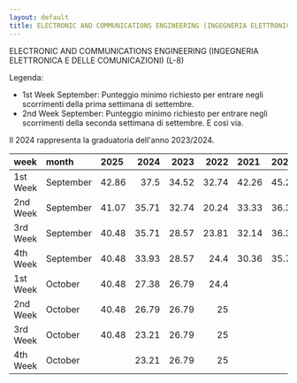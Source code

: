 ```yaml
---
layout: default
title: ELECTRONIC AND COMMUNICATIONS ENGINEERING (INGEGNERIA ELETTRONICA E DELLE COMUNICAZIONI) (L-8)
---
```


ELECTRONIC AND COMMUNICATIONS ENGINEERING (INGEGNERIA ELETTRONICA E DELLE COMUNICAZIONI) (L-8)

Legenda:
 - 1st Week September: Punteggio minimo richiesto per entrare negli scorrimenti della prima settimana di settembre.
 - 2nd Week September: Punteggio minimo richiesto per entrare negli scorrimenti della seconda settimana di settembre.
E così via.

Il 2024 rappresenta la graduatoria dell'anno 2023/2024.

| week     | month     | 2025   |   2024 |   2023 |   2022 | 2021   | 2020   | 2019   | 2018   |
|:---------|:----------|:-------|-------:|-------:|-------:|:-------|:-------|:-------|:-------|
| 1st Week | September | 42.86  |  37.5  |  34.52 |  32.74 | 42.26  | 45.24  | 44.64  | 33.93  |
| 2nd Week | September | 41.07  |  35.71 |  32.74 |  20.24 | 33.33  | 36.31  | 36.9   | 36.31  |
| 3rd Week | September | 40.48  |  35.71 |  28.57 |  23.81 | 32.14  | 36.31  | 36.31  | 33.93  |
| 4th Week | September | 40.48  |  33.93 |  28.57 |  24.4  | 30.36  | 35.71  | 36.31  |        |
| 1st Week | October   | 40.48  |  27.38 |  26.79 |  24.4  |        |        |        |        |
| 2nd Week | October   | 40.48  |  26.79 |  26.79 |  25    |        |        |        |        |
| 3rd Week | October   | 40.48  |  23.21 |  26.79 |  25    |        |        |        |        |
| 4th Week | October   |        |  23.21 |  26.79 |  25    |        |        |        |        |